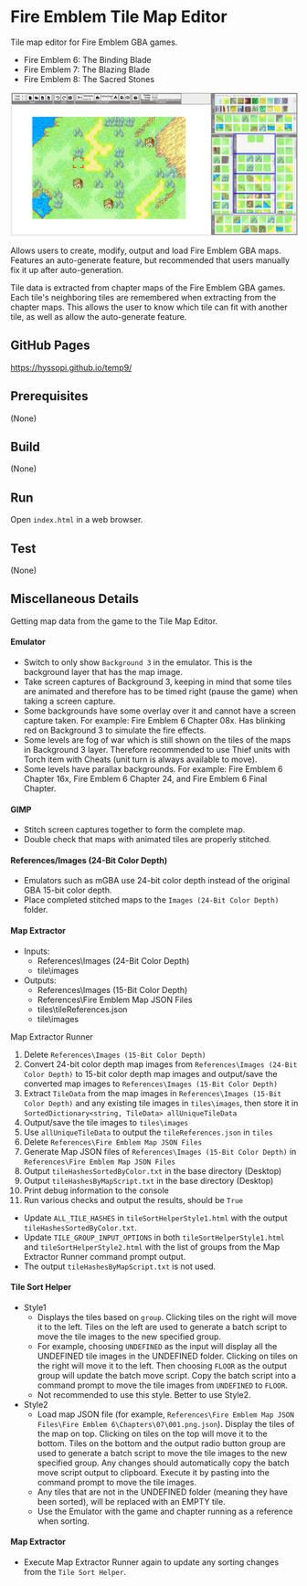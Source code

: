 # Fire Emblem Tile Map Editor
Tile map editor for Fire Emblem GBA games.
- Fire Emblem 6: The Binding Blade
- Fire Emblem 7: The Blazing Blade
- Fire Emblem 8: The Sacred Stones

![splash](help/images/main.png)

Allows users to create, modify, output and load Fire Emblem GBA maps. Features an auto-generate feature, but recommended that users manually fix it up after auto-generation.

Tile data is extracted from chapter maps of the Fire Emblem GBA games. Each tile's neighboring tiles are remembered when extracting from the chapter maps. This allows the user to know which tile can fit with another tile, as well as allow the auto-generate feature.

## GitHub Pages
https://hyssopi.github.io/temp9/

## Prerequisites
(None)

## Build
(None)

## Run
Open `index.html` in a web browser.

## Test
(None)

## Miscellaneous Details
Getting map data from the game to the Tile Map Editor.

#### Emulator
- Switch to only show `Background 3` in the emulator. This is the background layer that has the map image.
- Take screen captures of Background 3, keeping in mind that some tiles are animated and therefore has to be timed right (pause the game) when taking a screen capture.
- Some backgrounds have some overlay over it and cannot have a screen capture taken. For example: Fire Emblem 6 Chapter 08x. Has blinking red on Background 3 to simulate the fire effects.
- Some levels are fog of war which is still shown on the tiles of the maps in Background 3 layer. Therefore recommended to use Thief units with Torch item with Cheats (unit turn is always available to move).
- Some levels have parallax backgrounds. For example: Fire Emblem 6 Chapter 16x, Fire Emblem 6 Chapter 24, and Fire Emblem 6 Final Chapter.

#### GIMP
- Stitch screen captures together to form the complete map.
- Double check that maps with animated tiles are properly stitched.

#### References/Images (24-Bit Color Depth)
- Emulators such as mGBA use 24-bit color depth instead of the original GBA 15-bit color depth.
- Place completed stitched maps to the `Images (24-Bit Color Depth)` folder.

#### Map Extractor
- Inputs:
  - References\Images (24-Bit Color Depth)
  - tile\images
- Outputs:
  - References\Images (15-Bit Color Depth)
  - References\Fire Emblem Map JSON Files
  - tiles\tileReferences.json
  - tile\images

Map Extractor Runner
1. Delete `References\Images (15-Bit Color Depth)`
2. Convert 24-bit color depth map images from `References\Images (24-Bit Color Depth)` to 15-bit color depth map images and output/save the converted map images to `References\Images (15-Bit Color Depth)`
3. Extract `TileData` from the map images in `References\Images (15-Bit Color Depth)` and any existing tile images in `tiles\images`, then store it in `SortedDictionary<string, TileData> allUniqueTileData`
4. Output/save the tile images to `tiles\images`
5. Use `allUniqueTileData` to output the `tileReferences.json` in `tiles`
6. Delete `References\Fire Emblem Map JSON Files`
7. Generate Map JSON files of `References\Images (15-Bit Color Depth)` in `References\Fire Emblem Map JSON Files`
8. Output `tileHashesSortedByColor.txt` in the base directory (Desktop)
9. Output `tileHashesByMapScript.txt` in the base directory (Desktop)
10. Print debug information to the console
11. Run various checks and output the results, should be `True`

- Update `ALL_TILE_HASHES` in `tileSortHelperStyle1.html` with the output `tileHashesSortedByColor.txt`.
- Update `TILE_GROUP_INPUT_OPTIONS` in both `tileSortHelperStyle1.html` and `tileSortHelperStyle2.html` with the list of groups from the Map Extractor Runner command prompt output.
- The output `tileHashesByMapScript.txt` is not used.

#### Tile Sort Helper
- Style1
  - Displays the tiles based on `group`. Clicking tiles on the right will move it to the left. Tiles on the left are used to generate a batch script to move the tile images to the new specified group.
  - For example, choosing `UNDEFINED` as the input will display all the UNDEFINED tile images in the UNDEFINED folder. Clicking on tiles on the right will move it to the left. Then choosing `FLOOR` as the output group will update the batch move script. Copy the batch script into a command prompt to move the tile images from `UNDEFINED` to `FLOOR`.
  - Not recommended to use this style. Better to use Style2.
- Style2
  - Load map JSON file (for example, `References\Fire Emblem Map JSON Files\Fire Emblem 6\Chapters\07\001.png.json`). Display the tiles of the map on top. Clicking on tiles on the top will move it to the bottom. Tiles on the bottom and the output radio button group are used to generate a batch script to move the tile images to the new specified group. Any changes should automatically copy the batch move script output to clipboard. Execute it by pasting into the command prompt to move the tile images.
  - Any tiles that are not in the UNDEFINED folder (meaning they have been sorted), will be replaced with an EMPTY tile.
  - Use the Emulator with the game and chapter running as a reference when sorting.

#### Map Extractor
- Execute Map Extractor Runner again to update any sorting changes from the `Tile Sort Helper`.
